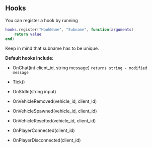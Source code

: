 ## Hooks
You can register a hook by running
```lua
hooks.register("HookName", "Subname", function(arguments)
    return value
end)
```
Keep in mind that subname has to be unique.

**Default hooks include:**
- OnChat(int client_id, string message)
  `returns string - modified message` 
  
- Tick()
- OnStdIn(string input)
- OnVehicleRemoved(vehicle_id, client_id)
- OnVehicleSpawned(vehicle_id, client_id)
- OnVehicleResetted(vehicle_id, client_id)
- OnPlayerConnected(client_id)
- OnPlayerDisconnected(client_id)
